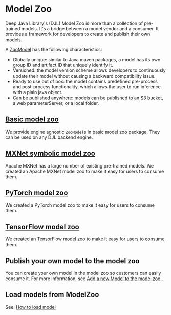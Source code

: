 # Model Zoo

Deep Java Library's (DJL) Model Zoo is more than a collection of pre-trained models. It's a bridge between a model vendor and a consumer. It provides a framework for developers to create and publish their own models. 

A [ZooModel](https://javadoc.io/doc/ai.djl/api/latest/ai/djl/repository/zoo/ZooModel.html) has the following characteristics:

- Globally unique: similar to Java maven packages, a model has its own group ID and artifact ID that uniquely identify it.
- Versioned: the model version scheme allows developers to continuously update their model without causing a backward compatibility issue.
- Ready to use out of box: the model contains predefined pre-process and post-process functionality, which
allows the user to run inference with a plain java object. 
- Can be published anywhere: models can be published to an S3 bucket, a web parameterServer, or a local folder.

## [Basic model zoo](../model-zoo/README.md)

We provide engine agnostic `ZooModel`s in basic model zoo package. They can be used on any DJL backend engine.

## [MXNet symbolic model zoo](../mxnet/mxnet-model-zoo/README.md)

Apache MXNet has a large number of existing pre-trained models. We created an Apache MXNet model zoo to make it easy for users to consume them.

## [PyTorch model zoo](../pytorch/pytorch-model-zoo/README.md)

We created a PyTorch model zoo to make it easy for users to consume them.

## [TensorFlow model zoo](../tensorflow/tensorflow-model-zoo/README.md)

We created an TensorFlow model zoo to make it easy for users to consume them.

## Publish your own model to the model zoo

You can create your own model in the model zoo so customers can easily consume it.
For more information, see [Add a new Model to the model zoo ](development/add_model_to_model-zoo.md).

## Load models from ModelZoo

See: [How to load model](load_model.md)
